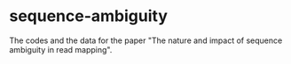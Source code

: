 # sequence-ambiguity
The codes and the data for the paper "The nature and impact of sequence ambiguity in read mapping".
